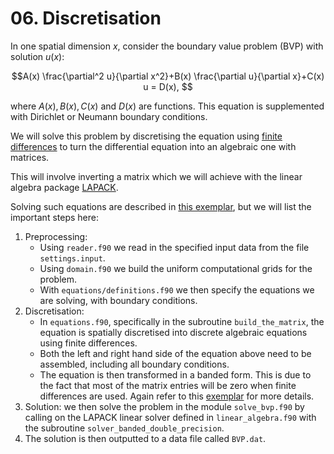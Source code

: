 # 06. Discretisation

In one spatial dimension $x$, consider the boundary value problem (BVP) with solution $u(x)$:

$$A(x) \frac{\partial^2 u}{\partial x^2}+B(x) \frac{\partial u}{\partial x}+C(x) u  = D(x), $$

where $A(x), B(x), C(x)$ and $D(x)$ are functions. This equation is supplemented with Dirichlet or Neumann boundary conditions.

We will solve this problem by discretising the equation using [finite differences](https://en.wikipedia.org/wiki/Finite_difference_method) to turn the differential equation into an algebraic one with matrices.

This will involve inverting a matrix which we will achieve with the linear algebra package [LAPACK](https://www.netlib.org/lapack/).

Solving such equations are described in [this exemplar](https://imperialcollegelondon.github.io/ReCoDE_Diffusion_Code/1-numerics/), but we will list the important steps here:
  
  1. Preprocessing:
     * Using `reader.f90` we read in the specified input data from the file `settings.input`.
     * Using `domain.f90` we build the uniform computational grids for the problem.
     * With `equations/definitions.f90` we then specify the equations we are solving, with boundary conditions.
  2. Discretisation:
     * In `equations.f90`, specifically in the subroutine `build_the_matrix`, the equation is spatially discretised into discrete algebraic equations using finite differences.
     * Both the left and right hand side of the equation above need to be assembled, including all boundary conditions.
     * The equation is then transformed in a banded form. This is due to the fact that most of the matrix entries will be zero when finite differences are used. Again refer to this [exemplar](https://imperialcollegelondon.github.io/ReCoDE_Diffusion_Code/6-sparse-storage/) for more details.
  3. Solution: we then solve the problem in the module `solve_bvp.f90` by calling on the LAPACK linear solver defined in `linear_algebra.f90` with the subroutine `solver_banded_double_precision`.
  4. The solution is then outputted to a data file called `BVP.dat`.
